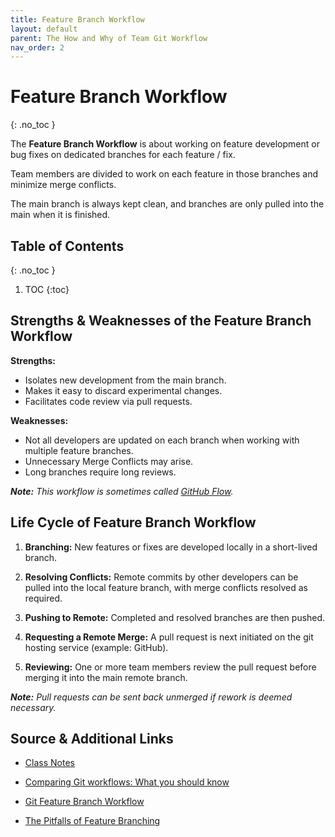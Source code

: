```yaml
---
title: Feature Branch Workflow
layout: default
parent: The How and Why of Team Git Workflow
nav_order: 2
---
```


<!-- prettier-ignore-start -->

# Feature Branch Workflow
{: .no_toc }

The **Feature Branch Workflow** is about working on feature development or bug fixes on dedicated branches for each feature / fix.

Team members are divided to work on each feature in those branches and minimize merge conflicts.

The main branch is always kept clean, and branches are only pulled into the main when it is finished.

## Table of Contents
{: .no_toc }

1. TOC
{:toc}

<!-- prettier-ignore-end -->

## Strengths & Weaknesses of the Feature Branch Workflow

**Strengths:**
- Isolates new development from the main branch.
- Makes it easy to discard experimental changes.
- Facilitates code review via pull requests.

**Weaknesses:**
- Not all developers are updated on each branch when working with multiple feature branches.
- Unnecessary Merge Conflicts may arise.
- Long branches require long reviews.

_**Note:** This workflow is sometimes called [GitHub Flow](https://docs.github.com/en/get-started/using-github/github-flow)._

## Life Cycle of Feature Branch Workflow

1. **Branching:** New features or fixes are developed locally in a short-lived branch.

2. **Resolving Conflicts:** Remote commits by other developers can be pulled into the local feature branch, with merge conflicts resolved as required.

3. **Pushing to Remote:** Completed and resolved branches are then pushed.

4. **Requesting a Remote Merge:** A pull request is next initiated on the git hosting service (example: GitHub).

5. **Reviewing:** One or more team members review the pull request before merging it into the main remote branch.

_**Note:** Pull requests can be sent back unmerged if rework is deemed necessary._

## Source & Additional Links

- [Class Notes](https://stungeye.github.io/Software-Development-And-Documentation-1/03-git-team-collaboration/index.html)

- [Comparing Git workflows: What you should know](https://www.atlassian.com/git/tutorials/comparing-workflows)

- [Git Feature Branch Workflow](https://www.atlassian.com/git/tutorials/comparing-workflows/feature-branch-workflow)

- [The Pitfalls of Feature Branching](https://www.cloudbees.com/blog/pitfalls-feature-branching)
